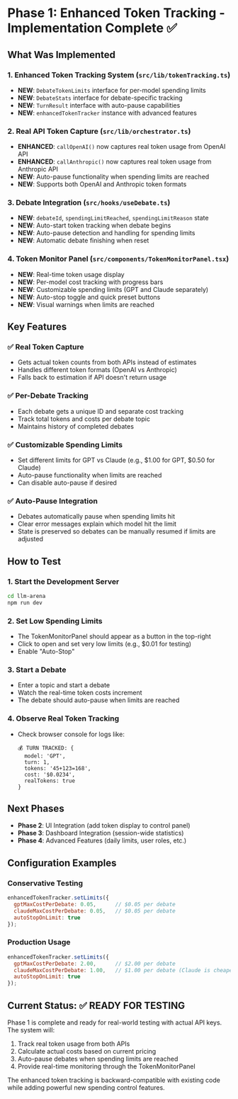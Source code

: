 # Phase 1: Enhanced Token Tracking - Implementation Complete ✅

## What Was Implemented

### 1. Enhanced Token Tracking System (`src/lib/tokenTracking.ts`)
- **NEW**: `DebateTokenLimits` interface for per-model spending limits
- **NEW**: `DebateStats` interface for debate-specific tracking
- **NEW**: `TurnResult` interface with auto-pause capabilities
- **NEW**: `enhancedTokenTracker` instance with advanced features

### 2. Real API Token Capture (`src/lib/orchestrator.ts`)
- **ENHANCED**: `callOpenAI()` now captures real token usage from OpenAI API
- **ENHANCED**: `callAnthropic()` now captures real token usage from Anthropic API
- **NEW**: Auto-pause functionality when spending limits are reached
- **NEW**: Supports both OpenAI and Anthropic token formats

### 3. Debate Integration (`src/hooks/useDebate.ts`)
- **NEW**: `debateId`, `spendingLimitReached`, `spendingLimitReason` state
- **NEW**: Auto-start token tracking when debate begins
- **NEW**: Auto-pause detection and handling for spending limits
- **NEW**: Automatic debate finishing when reset

### 4. Token Monitor Panel (`src/components/TokenMonitorPanel.tsx`)
- **NEW**: Real-time token usage display
- **NEW**: Per-model cost tracking with progress bars
- **NEW**: Customizable spending limits (GPT and Claude separately)
- **NEW**: Auto-stop toggle and quick preset buttons
- **NEW**: Visual warnings when limits are reached

## Key Features

### ✅ Real Token Capture
- Gets actual token counts from both APIs instead of estimates
- Handles different token formats (OpenAI vs Anthropic)
- Falls back to estimation if API doesn't return usage

### ✅ Per-Debate Tracking
- Each debate gets a unique ID and separate cost tracking
- Track total tokens and costs per debate topic
- Maintains history of completed debates

### ✅ Customizable Spending Limits
- Set different limits for GPT vs Claude (e.g., $1.00 for GPT, $0.50 for Claude)
- Auto-pause functionality when limits are reached
- Can disable auto-pause if desired

### ✅ Auto-Pause Integration
- Debates automatically pause when spending limits hit
- Clear error messages explain which model hit the limit
- State is preserved so debates can be manually resumed if limits are adjusted

## How to Test

### 1. Start the Development Server
```bash
cd llm-arena
npm run dev
```

### 2. Set Low Spending Limits
- The TokenMonitorPanel should appear as a button in the top-right
- Click to open and set very low limits (e.g., $0.01 for testing)
- Enable "Auto-Stop"

### 3. Start a Debate
- Enter a topic and start a debate
- Watch the real-time token costs increment
- The debate should auto-pause when limits are reached

### 4. Observe Real Token Tracking
- Check browser console for logs like:
  ```
  💰 TURN TRACKED: {
    model: 'GPT',
    turn: 1,
    tokens: '45+123=168',
    cost: '$0.0234',
    realTokens: true
  }
  ```

## Next Phases

- **Phase 2**: UI Integration (add token display to control panel)
- **Phase 3**: Dashboard Integration (session-wide statistics)
- **Phase 4**: Advanced Features (daily limits, user roles, etc.)

## Configuration Examples

### Conservative Testing
```javascript
enhancedTokenTracker.setLimits({
  gptMaxCostPerDebate: 0.05,      // $0.05 per debate
  claudeMaxCostPerDebate: 0.05,   // $0.05 per debate  
  autoStopOnLimit: true
});
```

### Production Usage
```javascript
enhancedTokenTracker.setLimits({
  gptMaxCostPerDebate: 2.00,      // $2.00 per debate
  claudeMaxCostPerDebate: 1.00,   // $1.00 per debate (Claude is cheaper)
  autoStopOnLimit: true
});
```

## Current Status: ✅ READY FOR TESTING

Phase 1 is complete and ready for real-world testing with actual API keys. The system will:
1. Track real token usage from both APIs
2. Calculate actual costs based on current pricing
3. Auto-pause debates when spending limits are reached
4. Provide real-time monitoring through the TokenMonitorPanel

The enhanced token tracking is backward-compatible with existing code while adding powerful new spending control features. 